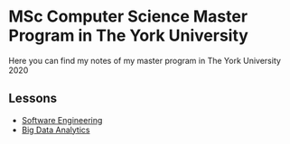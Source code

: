 # MSc Computer Science Master Program in The York University

Here you can find my notes of my master program in The York University 2020


## Lessons

* [Software Engineering](/software-engineering/Home.md)
* [Big Data Analytics](/big-data-analytics/Home.md)